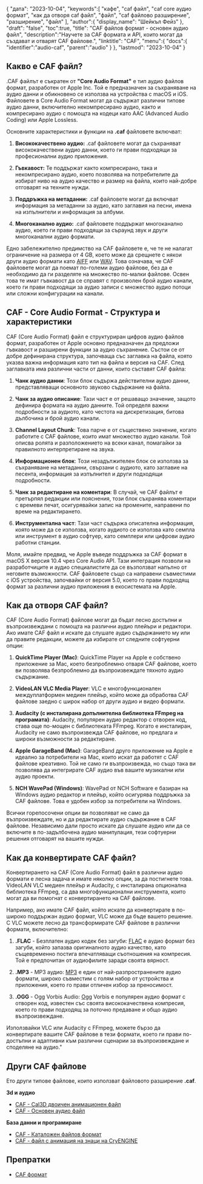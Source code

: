 {
"дата": "2023-10-04",
   "keywords":[
"кафе",
"caf файл",
"caf core аудио формат",
"как да отворя caf файл",
"файл",
"caf файлово разширение",
"разширение",
"файл"
],
   "author":{
"display_name": "Шейкъл Фейз"
},
"draft": "false",
"toc":true,
"title": "CAF файлов формат - основен аудио файл",
   "description":"Научете за CAF формата и API, които могат да създават и отварят CAF файлове.",
"linktitle": "CAF",
   "menu":{
      "docs":{
         "identifier":"audio-caf",
         "parent":"audio"
}
},
"lastmod": "2023-10-04"
}

## Какво е CAF файл?

.CAF файлът е съкратен от **"Core Audio Format"** е тип аудио файлов формат, разработен от Apple Inc. Той е предназначен за съхраняване на аудио данни и обикновено се използва на устройства с macOS и iOS. Файловете в Core Audio Format могат да съдържат различни типове аудио данни, включително некомпресирано аудио, както и компресирано аудио с помощта на кодеци като AAC (Advanced Audio Coding) или Apple Lossless.

Основните характеристики и функции на **.caf** файловете включват:

1. **Висококачествено аудио:** .caf файловете могат да съхраняват висококачествени аудио данни, което ги прави подходящи за професионални аудио приложения.

2. **Гъвкавост:** Те поддържат както компресирано, така и некомпресирано аудио, което позволява на потребителите да избират ниво на аудио качество и размер на файла, които най-добре отговарят на техните нужди.

3. **Поддръжка на метаданни:** .caf файловете могат да включват информация за метаданни за аудио, като заглавия на песни, имена на изпълнители и информация за албуми.

4. **Многоканално аудио:** .caf файловете поддържат многоканално аудио, което ги прави подходящи за съраунд звук и други многоканални аудио формати.

Едно забележително предимство на CAF файловете е, че те не налагат ограничение на размера от 4 GB, което може да срещнете с някои други аудио формати като [AIFF](/bg/audio/aiff/) или [WAV](/bg/audio/wav/). Това означава, че CAF файловете могат да поемат по-големи аудио файлове, без да е необходимо да ги разделяте на множество по-малки файлове. Освен това те имат гъвкавост да се справят с произволен брой аудио канали, което ги прави подходящи за аудио записи с множество аудио потоци или сложни конфигурации на канали.

## CAF - Core Audio Format - Структура и характеристики

CAF (Core Audio Format) файл е структуриран цифров аудио файлов формат, разработен от Apple основно предназначен да предложи гъвкавост и разширени функции за аудио съхранение. Състои се от добре дефинирана структура, започваща със заглавка на файла, която указва важна информация като тип на файла и версия на CAF. След заглавката има различни части от данни, които съставят CAF файла:

1. **Чанк аудио данни**: Този блок съдържа действителни аудио данни, представляващи основното звуково съдържание на файла.
    












2. **Чанк за аудио описание**: Тази част е от решаващо значение, защото дефинира формата на аудио данните. Той определя важни подробности за аудиото, като честота на дискретизация, битова дълбочина и брой аудио канали.
    












3. **Channel Layout Chunk**: Това парче е от съществено значение, когато работите с CAF файлове, които имат множество аудио канали. Той описва ролята и разположението на всеки канал, помагайки за правилното интерпретиране на звука.
    












4. **Информационен блок**: Този незадължителен блок се използва за съхраняване на метаданни, свързани с аудиото, като заглавие на песента, информация за изпълнител и други подходящи подробности.
    












5. **Чанк за редактиране на коментари**: В случай, че CAF файлът е претърпял редакции или пояснения, този блок съхранява коментари с времеви печат, осигурявайки запис на промените, направени по време на редактирането.
    












6. **Инструментална част**: Тази част съдържа описателна информация, която може да се използва, когато аудиото се използва като семпла или инструмент в аудио софтуер, като семплери или цифрови аудио работни станции.
    













Моля, имайте предвид, че Apple въведе поддръжка за CAF формат в macOS X версия 10.4 чрез Core Audio API. Тази интеграция позволи на разработчиците и аудио специалистите да се възползват напълно от неговите възможности. CAF файловете също са направени съвместими с iOS устройства, започвайки от версия 5.0, което го прави подходящ формат за различни аудио приложения в екосистемата на Apple.

## Как да отворя CAF файл?

CAF (Core Audio Format) файлове могат да бъдат лесно достъпни и възпроизвеждани с помощта на различни аудио плейъри и редактори. Ако имате CAF файл и искате да слушате аудио съдържанието му или да правите редакции, можете да избирате от следните софтуерни опции:

1. **QuickTime Player (Mac)**: QuickTime Player на Apple е собствено приложение за Mac, което безпроблемно отваря CAF файлове, което ви позволява безпроблемно да възпроизвеждате тяхното аудио съдържание.
    












2. **VideoLAN VLC Media Player**: VLC е многофункционален междуплатформен медиен плейър, който може да обработва CAF файлове заедно с широк набор от други аудио и видео формати.
    












3. **Audacity (с инсталирана допълнителна библиотека FFmpeg на програмата)**: Audacity, популярен аудио редактор с отворен код, става още по-мощен с библиотеката FFmpeg. Когато е инсталиран, Audacity не само възпроизвежда CAF файлове, но предлага и широки възможности за редактиране.
    












4. **Apple GarageBand (Mac)**: GarageBand друго приложение на Apple е идеално за потребители на Mac, които искат да работят с CAF файлове креативно. Той не само ги възпроизвежда, но също така ви позволява да интегрирате CAF аудио във вашите музикални или аудио проекти.
    












5. **NCH WavePad (Windows)**: WavePad от NCH Software е базиран на Windows аудио редактор и плейър, който осигурява поддръжка за CAF файлове. Това е удобен избор за потребители на Windows.
    













Всички горепосочени опции ви позволяват не само да възпроизвеждате, но и да редактирате аудио съдържание в CAF файлове. Независимо дали просто искате да слушате аудио или да се включите в по-задълбочена аудио манипулация, тези софтуерни решения отговарят на вашите нужди.

## Как да конвертирате CAF файл?

Конвертирането на CAF (Core Audio Format) файл в различни аудио формати е лесна задача и имате няколко опции, за да постигнете това. VideoLAN VLC медиен плейър и Audacity, с инсталирана опционална библиотека FFmpeg, са два многофункционални инструмента, които могат да ви помогнат с конвертирането на CAF файлове.

Например, ако имате CAF файл, който искате да конвертирате в по-широко поддържан аудио формат, VLC може да бъде вашето решение. С VLC можете лесно да трансформирате CAF файлове в различни формати, включително:

1. **.FLAC** - Безплатен аудио кодек без загуби: [FLAC](/bg/audio/flac) е аудио формат без загуби, който запазва оригиналното аудио качество, като същевременно постига впечатляващи съотношения на компресия. Той е предпочитан от аудиофилите заради своята вярност.

2. **.MP3** - MP3 аудио: [MP3](/bg/audio/mp3/) е един от най-разпространените аудио формати, широко съвместим с голям набор от устройства и приложения, което го прави отличен избор за преносимост.

3. **.OGG** - Ogg Vorbis Audio: [Ogg](/bg/audio/ogg/) Vorbis е популярен аудио формат с отворен код, известен със своята висококачествена компресия, което го прави подходящ за поточно предаване и общо аудио възпроизвеждане.
   


Използвайки VLC или Audacity с FFmpeg, можете бързо да конвертирате вашите CAF файлове в тези формати, което ги прави по-достъпни и адаптивни към различни сценарии за възпроизвеждане и споделяне на аудио."

## Други CAF файлове

Ето други типове файлове, които използват файловото разширение **.caf**.

**3d и аудио**
- [CAF - Cal3D двоичен анимационен файл](/bg/3d/caf-cal3d/)
- [CAF - Основен аудио файл](/bg/audio/caf/)

**База данни и програмиране**
- [CAF - Каталожен файлов формат](/bg/database/caf/)
- [CAF - файл с анимация на знаци на CryENGINE](/bg/programming/caf-cryengine/)

## Препратки
* [CAF формат](https://developer.apple.com/library/archive/documentation/MusicAudio/Reference/CAFSpec/CAF_spec/CAF_spec.html)

